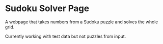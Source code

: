 # Sudoku Solver Page

A webpage that takes numbers from a Sudoku puzzle and solves the whole grid.

Currently working with test data but not puzzles from input.
